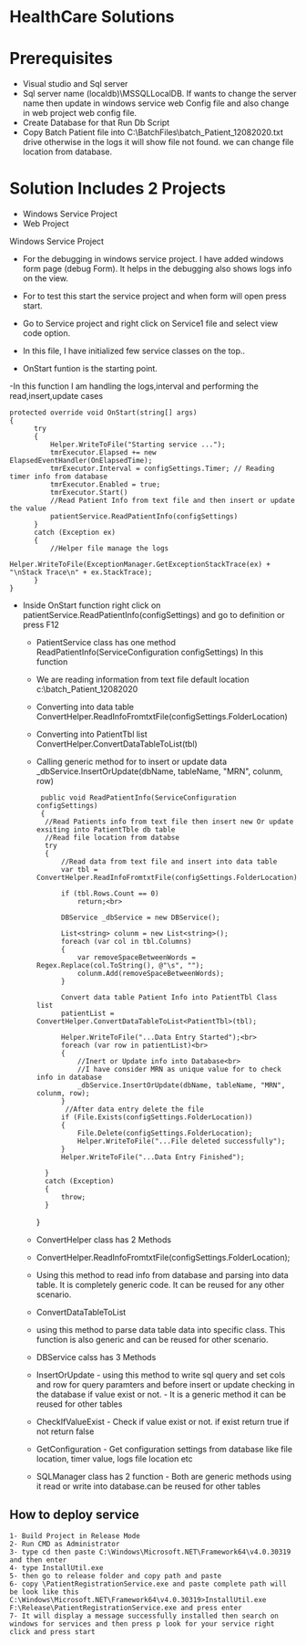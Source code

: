 # HealthCare Solutions

# Prerequisites

- Visual studio and Sql server
- Sql server name (localdb)\MSSQLLocalDB. If wants to change the server name then update in windows service web Config file and also change in web project web config file.
- Create Database for that Run Db Script
- Copy Batch Patient file into C:\BatchFiles\batch_Patient_12082020.txt drive otherwise in the logs it will show file not found. we can change file location from database.


# Solution Includes 2 Projects

- Windows Service Project
- Web Project

Windows Service Project
   
   - For the debugging in windows service project. I have added windows form page (debug Form). It helps in the debugging also shows logs info on the view.
   - For to test this start the service project and when form will open press start.
  
   - Go to Service project and right click on Service1 file and select view code option.
   - In this file, I have initialized few service classes on the top..
   - OnStart funtion is the starting point. 
   
   -In this function I am handling the logs,interval and performing the read,insert,update cases
   
    protected override void OnStart(string[] args)
    {
          try
          {
              Helper.WriteToFile("Starting service ...");
              tmrExecutor.Elapsed += new ElapsedEventHandler(OnElapsedTime);
              tmrExecutor.Interval = configSettings.Timer; // Reading timer info from database
              tmrExecutor.Enabled = true;
              tmrExecutor.Start()
              //Read Patient Info from text file and then insert or update the value
              patientService.ReadPatientInfo(configSettings)
          }
          catch (Exception ex)
          {
              //Helper file manage the logs
              Helper.WriteToFile(ExceptionManager.GetExceptionStackTrace(ex) + "\nStack Trace\n" + ex.StackTrace);
          }
    }
  
  - Inside OnStart function right click on patientService.ReadPatientInfo(configSettings) and go to definition or press F12
   
    - PatientService class has one method  ReadPatientInfo(ServiceConfiguration configSettings)
     In this function
    - We are reading information from text file default location c:\batch_Patient_12082020
    - Converting into data table ConvertHelper.ReadInfoFromtxtFile(configSettings.FolderLocation)
    - Converting into PatientTbl list ConvertHelper.ConvertDataTableToList<PatientTbl>(tbl)
    - Calling generic method for to insert or update data _dbService.InsertOrUpdate(dbName, tableName, "MRN", colunm, row)
    
       
           public void ReadPatientInfo(ServiceConfiguration configSettings)
           {
            //Read Patients info from text file then insert new Or update exsiting into PatientTble db table
            //Read file location from databse
            try
            {
                //Read data from text file and insert into data table
                var tbl = ConvertHelper.ReadInfoFromtxtFile(configSettings.FolderLocation);

                if (tbl.Rows.Count == 0)
                    return;<br>

                DBService _dbService = new DBService();

                List<string> colunm = new List<string>();
                foreach (var col in tbl.Columns)
                {
                    var removeSpaceBetweenWords = Regex.Replace(col.ToString(), @"\s", "");
                    colunm.Add(removeSpaceBetweenWords);
                }

                Convert data table Patient Info into PatientTbl Class list
                patientList = ConvertHelper.ConvertDataTableToList<PatientTbl>(tbl);

                Helper.WriteToFile("...Data Entry Started");<br>
                foreach (var row in patientList)<br>
                {
                    //Inert or Update info into Database<br>
                    //I have consider MRN as unique value for to check info in database
                    _dbService.InsertOrUpdate(dbName, tableName, "MRN", colunm, row);
                }
                 //After data entry delete the file
                if (File.Exists(configSettings.FolderLocation))
                {
                    File.Delete(configSettings.FolderLocation);
                    Helper.WriteToFile("...File deleted successfully");
                }
                Helper.WriteToFile("...Data Entry Finished");

            }
            catch (Exception)
            {
                throw;
            }
        }
        
     - ConvertHelper class has 2 Methods
       
      - ConvertHelper.ReadInfoFromtxtFile(configSettings.FolderLocation);
       - Using this method to read info from database and parsing into data table. It is completely generic code. It can be reused for any other scenario.
            
      - ConvertDataTableToList
       - using this method to parse data table data into specific class. This function is also generic and can be reused for other scenario.
        
      - DBService calss has 3 Methods
       - InsertOrUpdate
        - using this method to write sql query and set cols and row for query paramters and before insert or update checking in the database if value exist or not.
        - It is a generic method it can be reused for other tables
             
       - CheckIfValueExist 
        - Check if value exist or not. if exist return true if not return false
             
       - GetConfiguration
        - Get configuration settings from database like file location, timer value, logs file location etc
         
       - SQLManager class has 2 function
        - Both are generic methods using it read or write into database.can be reused for other tables
           
 ## How to deploy service
 
    1- Build Project in Release Mode
    2- Run CMD as Administrator
    3- type cd then paste C:\Windows\Microsoft.NET\Framework64\v4.0.30319 and then enter
    4- type InstallUtil.exe
    5- then go to release folder and copy path and paste
    6- copy \PatientRegistrationService.exe and paste complete path will be look like this
    C:\Windows\Microsoft.NET\Framework64\v4.0.30319>InstallUtil.exe F:\Release\PatientRegistrationService.exe and press enter
    7- It will display a message successfully installed then search on windows for services and then press p look for your service right click and press start 
